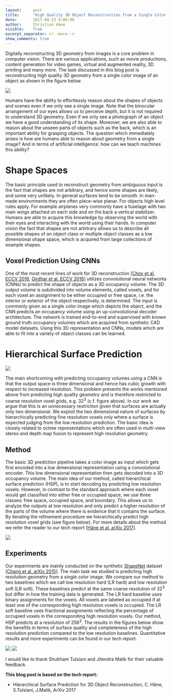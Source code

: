 ```yaml
---
layout:     post
title:      "High Quality 3D Object Reconstruction from a Single Color Image"
date:       2017-08-23 9:00:00
author:     Christian Häne
visible:    True
excerpt_separator: <!--more-->
show_comments: true
---
```

Digitally reconstructing 3D geometry from images is a core problem in computer vision. There are various applications, such as movie productions, content generation for video games, virtual and augmented reality, 3D printing and many more. The task discussed in this blog post is reconstructing high quality 3D geometry from a single color image of an object as shown in the figure below.

<div class="img-wrapper-center">
<img src="{{site.url}}{{site.baseurl}}/assets/hsp/image_0.png" class="stretch-75">
</div>

Humans have the ability to effortlessly reason about the shapes of objects and scenes even if we only see a single image. Note that the binocular arrangement of our eyes allows us to perceive depth, but it is not required to understand 3D geometry. Even if we only see a photograph of an object we have a good understanding of its shape. Moreover, we are also able to reason about the unseen parts of objects such as the back, which is an important ability for grasping objects. The question which immediately arises is how are humans able to reason about geometry from a single image? And in terms of artificial intelligence: how can we teach machines this ability?

<!--more-->

# Shape Spaces

The basic principle used to reconstruct geometry from ambiguous input is the fact that shapes are not arbitrary, and hence some shapes are likely, and some very unlikely. In general surfaces tend to be smooth. In man-made environments they are often piece-wise planar. For objects high level rules apply. For example airplanes very commonly have a fuselage with two main wings attached on each side and on the back a vertical stabilizer. Humans are able to acquire this knowledge by observing the world with their eyes and interacting with the world using their hands. In computer vision the fact that shapes are not arbitrary allows us to describe all possible shapes of an object class or multiple object classes as a low dimensional shape space, which is acquired from large collections of example shapes.

## Voxel Prediction Using CNNs

One of the most recent lines of work for 3D reconstruction [[Choy et al. ECCV 2016](https://arxiv.org/abs/1604.00449), [Girdhar et al. ECCV 2016](https://arxiv.org/abs/1603.08637)] utilizes convolutional neural networks (CNNs) to predict the shape of objects as a 3D occupancy volume. The 3D output volume is subdivided into volume elements, called voxels, and for each voxel an assignment to be either occupied or free space, i.e. the interior or exterior of the object respectively, is determined. The input is commonly given as a single color image which depicts the object, and the CNN predicts an occupancy volume using an up-convolutional decoder architecture. The network is trained end-to-end and supervised with known ground truth occupancy volumes which are acquired from synthetic CAD model datasets. Using this 3D representation and CNNs, models which are able to fit into a variety of object classes can be learned.

# Hierarchical Surface Prediction

<img src="{{site.url}}{{site.baseurl}}/assets/hsp/image_1.png" class="stretch-center">

The main shortcoming with predicting occupancy volumes using a CNN is that the output space is three dimensional and hence has cubic growth with respect to increased resolution. This problem prevents the works mentioned above from predicting high quality geometry and is therefore restricted to coarse resolution voxel grids, e.g. 32<sup>3</sup> (c.f. figure above). In our work we argue that this is an unnecessary restriction given that surfaces are actually only two dimensional. We exploit the two dimensional nature of surfaces by hierarchically predicting fine resolution voxels only where a surface is expected judging from the low resolution prediction. The basic idea is closely related to octree representations which are often used in multi-view stereo and depth map fusion to represent high resolution geometry. 

## Method

The basic 3D prediction pipeline takes a color image as input which gets first encoded into a low dimensional representation using a convolutional encoder. This low dimensional representation then gets decoded into a 3D occupancy volume. The main idea of our method, called hierarchical surface prediction (HSP), is to start decoding by predicting low resolution voxels. However, in contrast to the standard approach where each voxel would get classified into either free or occupied space, we use three classes: free space, occupied space, and boundary. This allows us to analyze the outputs at low resolution and only predict a higher resolution of the parts of the volume where there is evidence that it contains the surface. By iterating the refinement procedure we hierarchically predict high resolution voxel grids (see figure below). For more details about the method we refer the reader to our tech report [[Häne et al. arXiv 2017](https://arxiv.org/abs/1704.00710)].

<img src="{{site.url}}{{site.baseurl}}/assets/hsp/image_2.png" class="stretch-center">

## Experiments

Our experiments are mainly conducted on the synthetic [ShapeNet](https://shapenet.org/) dataset [[Chang et al. arXiv 2015](https://arxiv.org/abs/1512.03012)]. The main task we studied is predicting high resolution geometry from a single color image. We compare our method to two baselines which we call low resolution hard (LR hard) and low resolution soft (LR soft). These baselines predict at the same coarse resolution of 32<sup>3</sup> but differ in how the training data is generated. The LR hard baseline uses binary assignments for the voxels. All voxels are labeled as occupied if at least one of the corresponding high resolution voxels is occupied. The LR soft baseline uses fractional assignments reflecting the percentage of occupied voxels in the corresponding high resolution voxels. Our method, HSP predicts at a resolution of 256<sup>3</sup>. The results in the figures below show the benefits in terms of surface quality and completeness of the high resolution prediction compared to the low resolution baselines. Quantitative results and more experiments can be found in our tech report.

<img src="{{site.url}}{{site.baseurl}}/assets/hsp/image_3.png" class="stretch-center">

<img src="{{site.url}}{{site.baseurl}}/assets/hsp/image_4.png" class="stretch-center">

I would like to thank Shubham Tulsiani and Jitendra Malik for their valuable feedback.

**This blog post is based on the tech report:**

* Hierarchical Surface Prediction for 3D Object Reconstruction, C. Häne, S.Tulsiani, J.Malik, ArXiv 2017

